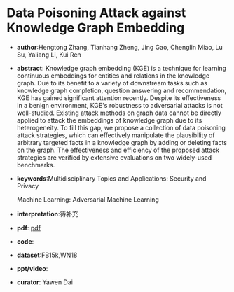 # Data Poisoning Attack against Knowledge Graph Embedding

- **author**:Hengtong Zhang, Tianhang Zheng, Jing Gao, Chenglin Miao, Lu Su, Yaliang Li, Kui Ren

- **abstract**: Knowledge graph embedding (KGE) is a technique for learning continuous embeddings for entities and relations in the knowledge graph. Due to its benefit to a variety of downstream tasks such as knowledge graph completion, question answering and recommendation, KGE has gained significant attention recently. Despite its effectiveness in a benign environment, KGE's robustness to adversarial attacks is not well-studied. Existing attack methods on graph data cannot be directly applied to attack the embeddings of knowledge graph due to its heterogeneity. To fill this gap, we propose a collection of data poisoning attack strategies, which can effectively manipulate the plausibility of arbitrary targeted facts in a knowledge graph by adding or deleting facts on the graph. The effectiveness and efficiency of the proposed attack strategies are verified by extensive evaluations on two widely-used benchmarks.

- **keywords**:Multidisciplinary Topics and Applications: Security and Privacy

  Machine Learning: Adversarial Machine Learning

- **interpretation**:待补充

- **pdf**: [pdf](https://www.ijcai.org/Proceedings/2019/0674.pdf)

- **code**:

- **dataset**:FB15k,WN18

- **ppt/video**:

- **curator**: Yawen Dai